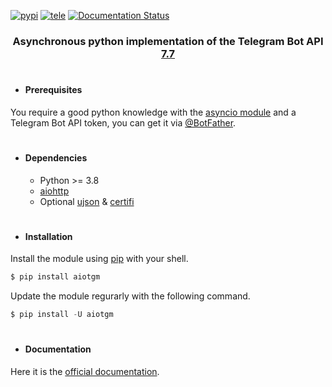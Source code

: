 [![pypi](https://img.shields.io/badge/pypi-aiotgm-blue)](https://pypi.org/project/aiotgm/) [![tele](https://img.shields.io/badge/telegram-@unixtux-blue)](https://t.me/geko1) [![Documentation Status](https://readthedocs.org/projects/aiotgm/badge/?version=latest)](https://aiotgm.readthedocs.io/?badge=latest)

<h3 align="center">Asynchronous python implementation of the Telegram Bot API <a href="https://core.telegram.org/bots/api#july-7-2024">7.7</a></h3>

#

* #### Prerequisites
You require a good python knowledge with the [asyncio module](https://docs.python.org/3/library/asyncio.html) and a Telegram Bot API token, you can get it via [@BotFather](https://t.me/botfather).

#

* #### Dependencies
  * Python >= 3.8
  * [aiohttp](https://github.com/aio-libs/aiohttp)
  * Optional [ujson](https://github.com/ultrajson/ultrajson) & [certifi](https://github.com/certifi/python-certifi)

#

* #### Installation

Install the module using [pip](https://pypi.org/project/aiotgm/) with your shell.

```powershell
$ pip install aiotgm
```

Update the module regurarly with the following command.

```powershell
$ pip install -U aiotgm
```

#

* #### Documentation
Here it is the [official documentation](https://aiotgm.readthedocs.io/).
